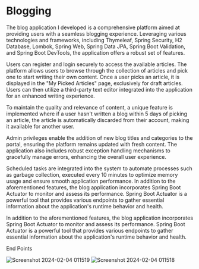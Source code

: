 # Blogging

The blog application I developed is a comprehensive platform aimed at providing users with a seamless blogging experience. Leveraging various technologies and frameworks, including Thymeleaf, Spring Security, H2 Database, Lombok, Spring Web, Spring Data JPA, Spring Boot Validation, and Spring Boot DevTools, the application offers a robust set of features.

Users can register and login securely to access the available articles. The platform allows users to browse through the collection of articles and pick one to start writing their own content. Once a user picks an article, it is displayed in the "My Picked Articles" page, exclusively for draft articles. Users can then utilize a third-party text editor integrated into the application for an enhanced writing experience.

To maintain the quality and relevance of content, a unique feature is implemented where if a user hasn't written a blog within 5 days of picking an article, the article is automatically discarded from their account, making it available for another user.

Admin privileges enable the addition of new blog titles and categories to the portal, ensuring the platform remains updated with fresh content. The application also includes robust exception handling mechanisms to gracefully manage errors, enhancing the overall user experience.

Scheduled tasks are integrated into the system to automate processes such as garbage collection, executed every 10 minutes to optimize memory usage and ensure smooth application performance. In addition to the aforementioned features, the blog application incorporates Spring Boot Actuator to monitor and assess its performance. Spring Boot Actuator is a powerful tool that provides various endpoints to gather essential information about the application's runtime behavior and health.

In addition to the aforementioned features, the blog application incorporates Spring Boot Actuator to monitor and assess its performance. Spring Boot Actuator is a powerful tool that provides various endpoints to gather essential information about the application's runtime behavior and health.

End Points

![Screenshot 2024-02-04 011519](https://github.com/RaviSadam/blogger/assets/108484600/1ca2ae31-f3a9-4d09-97f7-678e62e508f8)  ![Screenshot 2024-02-04 011518](https://github.com/RaviSadam/blogger/assets/108484600/b55d9e3e-69db-4ed2-8688-a7fa5b68cdcb)
